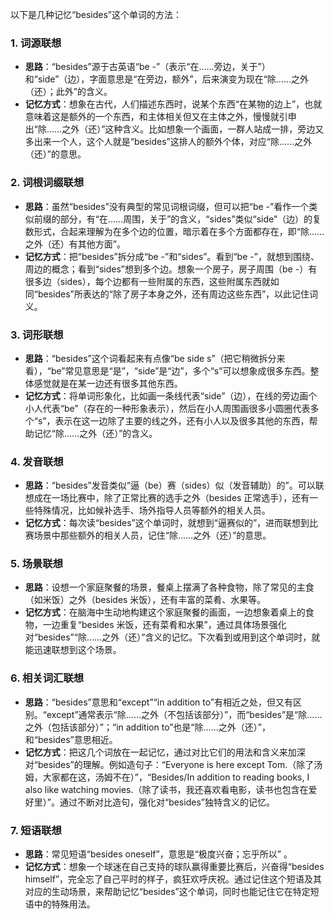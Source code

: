 以下是几种记忆“besides”这个单词的方法：

### 1. 词源联想
 - **思路**：“besides”源于古英语“be -”（表示“在……旁边，关于”）和“side”（边），字面意思是“在旁边，额外”，后来演变为现在“除……之外（还）；此外”的含义。
 - **记忆方式**：想象在古代，人们描述东西时，说某个东西“在某物的边上”，也就意味着这是额外的一个东西，和主体相关但又在主体之外，慢慢就引申出“除……之外（还）”这种含义。比如想象一个画面，一群人站成一排，旁边又多出来一个人，这个人就是“besides”这排人的额外个体，对应“除……之外（还）”的意思。

### 2. 词根词缀联想
 - **思路**：虽然“besides”没有典型的常见词根词缀，但可以把“be -”看作一个类似前缀的部分，有“在……周围，关于”的含义，“sides”类似“side”（边）的复数形式，合起来理解为在多个边的位置，暗示着在多个方面都存在，即“除……之外（还）有其他方面”。
 - **记忆方式**：把“besides”拆分成“be -”和“sides”。看到“be -”，就想到围绕、周边的概念；看到“sides”想到多个边。想象一个房子，房子周围（be -）有很多边（sides），每个边都有一些附属的东西，这些附属东西就如同“besides”所表达的“除了房子本身之外，还有周边这些东西”，以此记住词义。

### 3. 词形联想
 - **思路**：“besides”这个词看起来有点像“be side s”（把它稍微拆分来看），“be”常见意思是“是”，“side”是“边”，多个“s”可以想象成很多东西。整体感觉就是在某一边还有很多其他东西。
 - **记忆方式**：将单词形象化，比如画一条线代表“side”（边），在线的旁边画个小人代表“be”（存在的一种形象表示），然后在小人周围画很多小圆圈代表多个“s”，表示在这一边除了主要的线之外，还有小人以及很多其他的东西，帮助记忆“除……之外（还）”的含义。

### 4. 发音联想
 - **思路**：“besides”发音类似“逼（be）赛（sides）似（发音辅助）的”。可以联想成在一场比赛中，除了正常比赛的选手之外（besides 正常选手），还有一些特殊情况，比如候补选手、场外指导人员等额外的相关人员。
 - **记忆方式**：每次读“besides”这个单词时，就想到“逼赛似的”，进而联想到比赛场景中那些额外的相关人员，记住“除……之外（还）”的意思。

### 5. 场景联想
 - **思路**：设想一个家庭聚餐的场景，餐桌上摆满了各种食物，除了常见的主食（如米饭）之外（besides 米饭），还有丰富的菜肴、水果等。
 - **记忆方式**：在脑海中生动地构建这个家庭聚餐的画面，一边想象着桌上的食物，一边重复“besides 米饭，还有菜肴和水果”，通过具体场景强化对“besides”“除……之外（还）”含义的记忆。下次看到或用到这个单词时，就能迅速联想到这个场景。

### 6. 相关词汇联想
 - **思路**：“besides”意思和“except”“in addition to”有相近之处，但又有区别。“except”通常表示“除……之外（不包括该部分）”，而“besides”是“除……之外（包括该部分）”；“in addition to”也是“除……之外（还）”，和“besides”意思相近。
 - **记忆方式**：把这几个词放在一起记忆，通过对比它们的用法和含义来加深对“besides”的理解。例如造句子：“Everyone is here except Tom.（除了汤姆，大家都在这，汤姆不在）”，“Besides/In addition to reading books, I also like watching movies.（除了读书，我还喜欢看电影，读书也包含在爱好里）”。通过不断对比造句，强化对“besides”独特含义的记忆。

### 7. 短语联想
 - **思路**：常见短语“besides oneself”，意思是“极度兴奋；忘乎所以” 。
 - **记忆方式**：想象一个球迷在自己支持的球队赢得重要比赛后，兴奋得“besides himself”，完全忘了自己平时的样子，疯狂欢呼庆祝。通过记住这个短语及其对应的生动场景，来帮助记忆“besides”这个单词，同时也能记住它在特定短语中的特殊用法。 